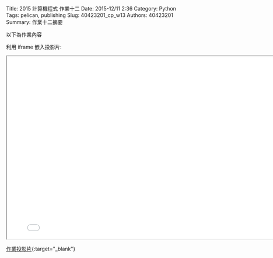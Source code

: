 Title: 2015 計算機程式 作業十二
Date: 2015-12/11 2:36
Category: Python
Tags: pelican, publishing
Slug: 40423201_cp_w13
Authors: 40423201
Summary: 作業十二摘要

以下為作業內容

利用 iframe 嵌入投影片:

<iframe src="40423201_cp_w13_p.html" width="800" height="500"></iframe>

[作業投影片](40423201_cp_w13_p.html){:target="_blank"}
